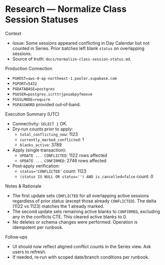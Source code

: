 # Research — Normalize Class Session Statuses

Context

- Issue: Some sessions appeared conflicting in Day Calendar but not counted in Series. Prior batches left blank `status` on overlapping sessions.
- Source of truth: `docs/normalize-class-session-status.md`.

Production Connection

- `PGHOST=aws-0-ap-northeast-1.pooler.supabase.com`
- `PGPORT=5432`
- `PGDATABASE=postgres`
- `PGUSER=postgres.icrttrjpxuabpyfmoxve`
- `PGSSLMODE=require`
- `PGPASSWORD` provided out‑of‑band.

Execution Summary (UTC)

- Connectivity: `SELECT 1` OK.
- Dry‑run counts prior to apply:
  - `total_conflicting_now`: 1123
  - `currently_marked_conflicted`: 1
  - `blanks_active`: 3789
- Apply (single transaction):
  - `UPDATE ... CONFLICTED`: 1122 rows affected
  - `UPDATE ... CONFIRMED`: 2746 rows affected
- Post‑apply verification:
  - `status='CONFLICTED'` count: 1123
  - `(status IS NULL OR status='') AND is_cancelled=false` count: 0

Notes & Rationale

- The first update sets `CONFLICTED` for all overlapping active sessions regardless of prior status (except those already `CONFLICTED`). The delta (1122 vs 1123) matches the 1 already marked.
- The second update sets remaining active blanks to `CONFIRMED`, excluding any in the conflicts CTE. This cleared active blanks to 0.
- No deletes or schema changes were performed. Operation is idempotent per runbook.

Follow‑ups

- UI should now reflect aligned conflict counts in the Series view. Ask users to refresh.
- If needed, re‑run with scoped date/branch conditions per runbook.

